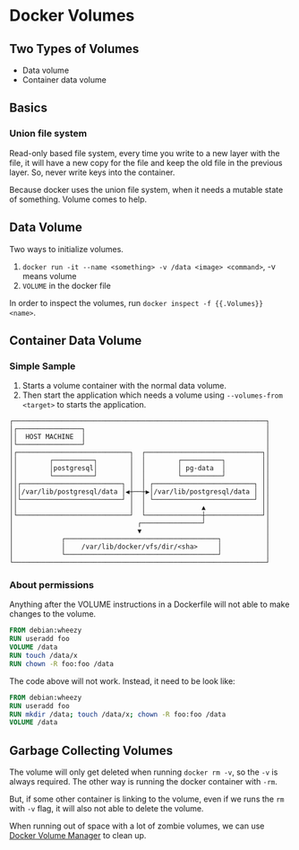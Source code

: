 # Docker Volumes

## Two Types of Volumes

* Data volume
* Container data volume

## Basics

### Union file system

Read-only based file system, every time you write to a new layer with the file,
it will have a new copy for the file and keep the old file in the previous
layer. So, never write keys into the container.

Because docker uses the union file system, when it needs a mutable state of
something. Volume comes to help.

## Data Volume

Two ways to initialize volumes.

1. `docker run -it --name <something> -v /data <image> <command>`, -v means volume
2. `VOLUME` in the docker file

In order to inspect the volumes, run `docker inspect -f {{.Volumes}} <name>`.

## Container Data Volume

### Simple Sample

1. Starts a volume container with the normal data volume.
2. Then start the application which needs a volume using `--volumes-from <target>`
  to starts the application.

```
┌───────────────────────────────────────────────────────────────┐
│┌────────────────┐                                             │
││  HOST MACHINE  │                                             │
│└────────────────┘                                             │
│┌────────────────────────────┐  ┌─────────────────────────────┐│
││        ┌──────────┐        │  │        ┌──────────┐         ││
││        │postgresql│        │  │        │ pg-data  │         ││
││        └──────────┘        │  │        └──────────┘         ││
││┌─────────────────────────┐ │  │ ┌─────────────────────────┐ ││
│││/var/lib/postgresql/data │◀┼──┼▶│/var/lib/postgresql/data │ ││
││└─────────────────────────┘ │  │ └─────────────────────────┘ ││
││                            │  │              ▲              ││
│└────────────────────────────┘  └──────────────┼──────────────┘│
│                               ┌───────────────┘               │
│                               ▼                               │
│            ┌──────────────────────────────────────┐           │
│            │    /var/lib/docker/vfs/dir/<sha>     │           │
│            └──────────────────────────────────────┘           │
└───────────────────────────────────────────────────────────────┘
```

### About permissions

Anything after the VOLUME instructions in a Dockerfile will not able to make
changes to the volume.

```Dockerfile
FROM debian:wheezy
RUN useradd foo
VOLUME /data
RUN touch /data/x
RUN chown -R foo:foo /data
```

The code above will not work. Instead, it need to be look like:

```Dockerfile
FROM debian:wheezy
RUN useradd foo
RUN mkdir /data; touch /data/x; chown -R foo:foo /data
VOLUME /data
```

## Garbage Collecting Volumes

The volume will only get deleted when running `docker rm -v`, so the `-v` is
always required. The other way is running the docker container with `-rm`.

But, if some other container is linking to the volume, even if we runs the `rm`
with `-v` flag, it will also not able to delete the volume.

When running out of space with a lot of zombie volumes, we can use
[Docker Volume Manager](https://github.com/cpuguy83/docker-volumes) to clean up.

